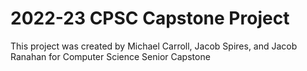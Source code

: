 # 2022-23 CPSC Capstone Project
This project was created by Michael Carroll, Jacob Spires, and Jacob Ranahan for Computer Science Senior Capstone
